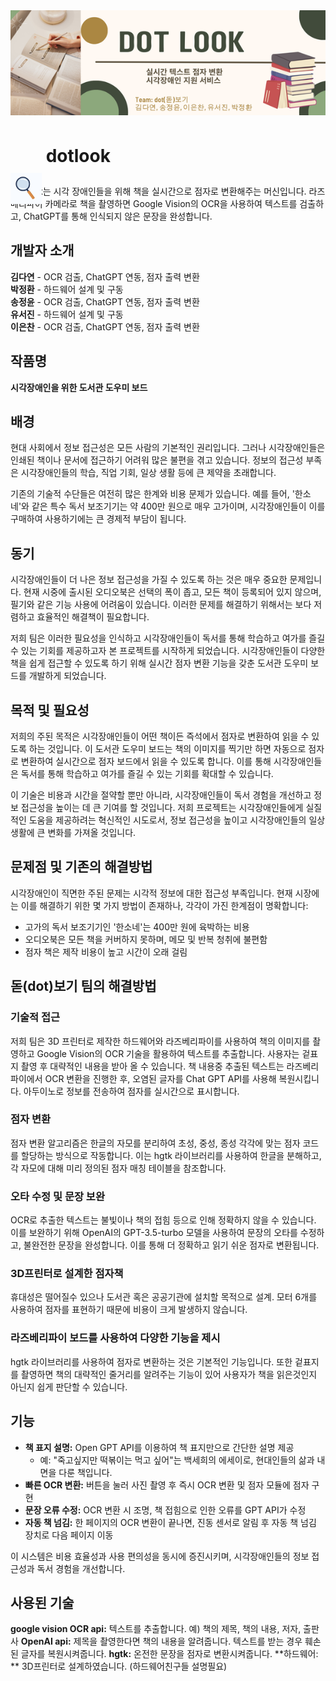 <img src="./dotlook_banner.png" alt="Main Screen" />

# <img src="./dotlook_image.jpg" alt="magnifying_glass" style="vertical-align:middle; width:50px; height:50px; transform: translateY(50px);"> dotlook


**dotlook**는 시각 장애인들을 위해 책을 실시간으로 점자로 변환해주는 머신입니다. 라즈베리파이 카메라로 책을 촬영하면 Google Vision의 OCR을 사용하여 텍스트를 검출하고, ChatGPT를 통해 인식되지 않은 문장을 완성합니다.


## 개발자 소개
**김다연** - OCR 검출, ChatGPT 연동, 점자 출력 변환  
**박정환** - 하드웨어 설계 및 구동  
**송정윤** - OCR 검출, ChatGPT 연동, 점자 출력 변환  
**유서진** - 하드웨어 설계 및 구동  
**이은찬** - OCR 검출, ChatGPT 연동, 점자 출력 변환  


## 작품명
**시각장애인을 위한 도서관 도우미 보드**


## 배경
현대 사회에서 정보 접근성은 모든 사람의 기본적인 권리입니다. 그러나 시각장애인들은 인쇄된 책이나 문서에 접근하기 어려워 많은 불편을 겪고 있습니다. 정보의 접근성 부족은 시각장애인들의 학습, 직업 기회, 일상 생활 등에 큰 제약을 초래합니다.

기존의 기술적 수단들은 여전히 많은 한계와 비용 문제가 있습니다. 예를 들어, '한소네'와 같은 특수 독서 보조기기는 약 400만 원으로 매우 고가이며, 시각장애인들이 이를 구매하여 사용하기에는 큰 경제적 부담이 됩니다.


## 동기
시각장애인들이 더 나은 정보 접근성을 가질 수 있도록 하는 것은 매우 중요한 문제입니다. 현재 시중에 출시된 오디오북은 선택의 폭이 좁고, 모든 책이 등록되어 있지 않으며, 필기와 같은 기능 사용에 어려움이 있습니다. 이러한 문제를 해결하기 위해서는 보다 저렴하고 효율적인 해결책이 필요합니다.

저희 팀은 이러한 필요성을 인식하고 시각장애인들이 독서를 통해 학습하고 여가를 즐길 수 있는 기회를 제공하고자 본 프로젝트를 시작하게 되었습니다. 시각장애인들이 다양한 책을 쉽게 접근할 수 있도록 하기 위해 실시간 점자 변환 기능을 갖춘 도서관 도우미 보드를 개발하게 되었습니다.


## 목적 및 필요성
저희의 주된 목적은 시각장애인들이 어떤 책이든 즉석에서 점자로 변환하여 읽을 수 있도록 하는 것입니다. 이 도서관 도우미 보드는 책의 이미지를 찍기만 하면 자동으로 점자로 변환하여 실시간으로 점자 보드에서 읽을 수 있도록 합니다. 이를 통해 시각장애인들은 독서를 통해 학습하고 여가를 즐길 수 있는 기회를 확대할 수 있습니다.

이 기술은 비용과 시간을 절약할 뿐만 아니라, 시각장애인들이 독서 경험을 개선하고 정보 접근성을 높이는 데 큰 기여를 할 것입니다. 저희 프로젝트는 시각장애인들에게 실질적인 도움을 제공하려는 혁신적인 시도로서, 정보 접근성을 높이고 시각장애인들의 일상 생활에 큰 변화를 가져올 것입니다.


## 문제점 및 기존의 해결방법
시각장애인이 직면한 주된 문제는 시각적 정보에 대한 접근성 부족입니다. 현재 시장에는 이를 해결하기 위한 몇 가지 방법이 존재하나, 각각이 가진 한계점이 명확합니다:
- 고가의 독서 보조기기인 '한소네'는 400만 원에 육박하는 비용
- 오디오북은 모든 책을 커버하지 못하며, 메모 및 반복 청취에 불편함
- 점자 책은 제작 비용이 높고 시간이 오래 걸림


## 돋(dot)보기 팀의 해결방법
### 기술적 접근
저희 팀은 3D 프린터로 제작한 하드웨어와 라즈베리파이를 사용하여 책의 이미지를 촬영하고 Google Vision의 OCR 기술을 활용하여 텍스트를 추출합니다. 사용자는 겉표지 촬영 후 대략적인 내용을 받아 올 수 있습니다. 책 내용중 추출된 텍스트는 라즈베리파이에서 OCR 변환을 진행한 후, 오염된 글자를 Chat GPT API를 사용해 복원시킵니다. 아두이노로 정보를 전송하여 점자를 실시간으로 표시합니다.

### 점자 변환
점자 변환 알고리즘은 한글의 자모를 분리하여 초성, 중성, 종성 각각에 맞는 점자 코드를 할당하는 방식으로 작동합니다. 이는 hgtk 라이브러리를 사용하여 한글을 분해하고, 각 자모에 대해 미리 정의된 점자 매칭 테이블을 참조합니다. 

### 오타 수정 및 문장 보완
OCR로 추출한 텍스트는 불빛이나 책의 접힘 등으로 인해 정확하지 않을 수 있습니다. 이를 보완하기 위해 OpenAI의 GPT-3.5-turbo 모델을 사용하여 문장의 오타를 수정하고, 불완전한 문장을 완성합니다. 이를 통해 더 정확하고 읽기 쉬운 점자로 변환됩니다.

### 3D프린터로 설계한 점자책
휴대성은 떨어질수 있으나 도서관 혹은 공공기관에 설치할 목적으로 설계. 모터 6개를 사용하여 점자를 표현하기 때문에 비용이 크게 발생하지 않습니다.

### 라즈베리파이 보드를 사용하여 다양한 기능을 제시
hgtk 라이브러리를 사용하여 점자로 변환하는 것은 기본적인 기능입니다. 또한 겉표지를 촬영하면 책의 대략적인 줄거리를 알려주는 기능이 있어 사용자가 책을 읽은것인지 아닌지 쉽게 판단할 수 있습니다.


## 기능
- **책 표지 설명:** Open GPT API를 이용하여 책 표지만으로 간단한 설명 제공
  - 예: "죽고싶지만 떡볶이는 먹고 싶어"는 백세희의 에세이로, 현대인들의 삶과 내면을 다룬 책입니다.
- **빠른 OCR 변환:** 버튼을 눌러 사진 촬영 후 즉시 OCR 변환 및 점자 모듈에 점자 구현
- **문장 오류 수정:** OCR 변환 시 조명, 책 접힘으로 인한 오류를 GPT API가 수정
- **자동 책 넘김:** 한 페이지의 OCR 변환이 끝나면, 진동 센서로 알림 후 자동 책 넘김 장치로 다음 페이지 이동

이 시스템은 비용 효율성과 사용 편의성을 동시에 증진시키며, 시각장애인들의 정보 접근성과 독서 경험을 개선합니다.

## 사용된 기술
**google vision OCR api:** 텍스트를 추출합니다. 예) 책의 제목, 책의 내용, 저자, 출판사
**OpenAI api:** 제목을 촬영한다면 책의 내용을 알려줍니다. 텍스트를 받는 경우 훼손된 글자를 복원시켜줍니다.
**hgtk:** 온전한 문장을 점자로 변환시켜줍니다.
**하드웨어: ** 3D프린터로 설계하였습니다. (하드웨어친구들 설명필요)
